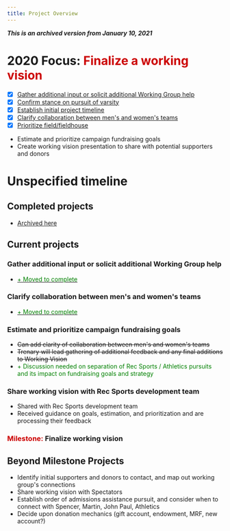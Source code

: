 ```yaml
---
title: Project Overview
---
```

***This is an archived version from January 10, 2021***

# 2020 Focus: <span style='color:#cc0000'>Finalize a working vision</span>
- [x] [Gather additional input or solicit additional Working Group help](/projects/completed.html)
- [x] [Confirm stance on pursuit of varsity](/projects/completed.html)
- [x] [Establish initial project timeline](/projects/completed.html)
- [x] [Clarify collaboration between men's and women's teams](/projects/completed.html)
- [x] [Prioritize field/fieldhouse](/projects/completed.html)
- Estimate and prioritize campaign fundraising goals
- Create working vision presentation to share with potential supporters and donors

# Unspecified timeline
## Completed projects
- [Archived here](/completed.md)

## Current projects  
### Gather additional input or solicit additional Working Group help
- <a href='/projects/completed.html'><span style='color:green'>+ Moved to complete</span></a>

### Clarify collaboration between men's and women's teams
- <a href='/projects/completed.html'><span style='color:green'>+ Moved to complete</span></a>

### Estimate and prioritize campaign fundraising goals
- ~~Can add clarity of collaboration between men's and women's teams~~
- ~~Trenary will lead gathering of additional feedback and any final additions to Working Vision~~
- <span style='color:green'>+ Discussion needed on separation of Rec Sports / Athletics pursuits and its impact on fundraising goals and strategy</span>

### Share working vision with Rec Sports development team
- Shared with Rec Sports development team
- Received guidance on goals, estimation, and prioritization and are processing their feedback

### <span style='color:#cc0000'>Milestone:</span> **Finalize working vision**

## Beyond Milestone Projects
- Identify initial supporters and donors to contact, and map out working group's connections
- Share working vision with Spectators
- Establish order of admissions assistance pursuit, and consider when to connect with Spencer, Martin, John Paul, Athletics
- Decide upon donation mechanics (gift account, endowment, MRF, new account?)
